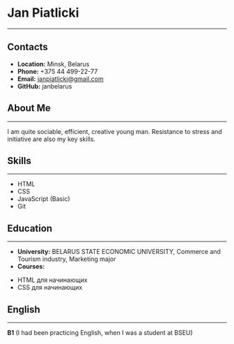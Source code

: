 # Jan Piatlicki
*********
## Contacts
* **Location:** Minsk, Belarus
* **Phone:** +375 44 499-22-77
* **Email:** janpiatlicki@gmail.com
* **GitHub:** janbelarus
## About Me
*********
I am quite sociable, efficient, creative young man. 
Resistance to stress and initiative are also my key skills.
## Skills
*********
* HTML
* CSS
* JavaScript (Basic)
* Git
## Education
*********
* **University:** BELARUS STATE ECONOMIC UNIVERSITY, Commerce and Tourism industry, Marketing major
* **Courses:**
+ HTML для начинающих
+ CSS для начинающих
## English
*********
**B1** (I had been practicing English, when I was a student at BSEU)
